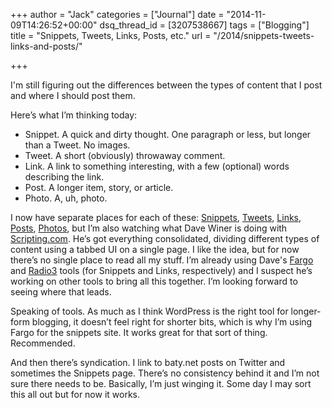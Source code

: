 +++
author = "Jack"
categories = ["Journal"]
date = "2014-11-09T14:26:52+00:00"
dsq_thread_id = [3207538667]
tags = ["Blogging"]
title = "Snippets, Tweets, Links, Posts, etc."
url = "/2014/snippets-tweets-links-and-posts/"

+++

I'm still figuring out the differences between the types of content that I post and where I should post them.

Here’s what I’m thinking today:

  * Snippet. A quick and dirty thought. One paragraph or less, but longer than a Tweet. No images.
  * Tweet. A short (obviously) throwaway comment.
  * Link. A link to something interesting, with a few (optional) words describing the link.
  * Post. A longer item, story, or article.
  * Photo. A, uh, photo.

I now have separate places for each of these: [Snippets][1], [Tweets][2], [Links][3], [Posts][4], [Photos][5], but I’m also watching what Dave Winer is doing with [Scripting.com][6]. He’s got everything consolidated, dividing different types of content using a tabbed UI on a single page. I like the idea, but for now there’s no single place to read all my stuff. I’m already using Dave's [Fargo][7] and [Radio3][8] tools (for Snippets and Links, respectively) and I suspect he’s working on other tools to bring all this together. I’m looking forward to seeing where that leads.

Speaking of tools. As much as I think WordPress is the right tool for longer-form blogging, it doesn’t feel right for shorter bits, which is why I’m using Fargo for the snippets site. It works great for that sort of thing. Recommended.

And then there’s syndication. I link to baty.net posts on Twitter and sometimes the Snippets page. There’s no consistency behind it and I’m not sure there needs to be. Basically, I’m just winging it. Some day I may sort this all out but for now it works.

&nbsp;

 [1]: http://snippets.baty.net
 [2]: https://twitter.com/jackbaty
 [3]: https://www.baty.net/linkblog/
 [4]: http://baty.net
 [5]: https://www.flickr.com/photos/jbaty/
 [6]: http://scripting.com
 [7]: http://fargo.io/
 [8]: http://radio3.io